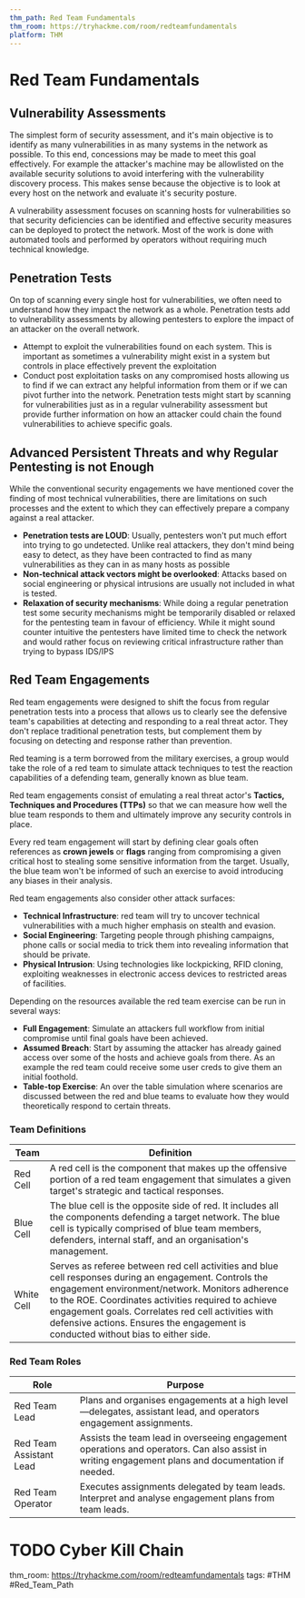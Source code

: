 ```yaml
---
thm_path: Red Team Fundamentals
thm_room: https://tryhackme.com/room/redteamfundamentals
platform: THM
---
```

# Red Team Fundamentals

## Vulnerability Assessments
The simplest form of security assessment, and it's main objective is to identify as many vulnerabilities in as many systems in the network as possible. To this end, concessions may be made to meet this goal effectively. For example the attacker's machine may be allowlisted on the available security solutions to avoid interfering with the vulnerability discovery process. This makes sense because the objective is to look at every host on the network and evaluate it's security posture.

A vulnerability assessment focuses on scanning hosts for vulnerabilities so that security deficiencies can be identified and effective security measures can be deployed to protect the network. Most of the work is done with automated tools and performed by operators without requiring much technical knowledge.

## Penetration Tests
On top of scanning every single host for vulnerabilities, we often need to understand how they impact the network as a whole. Penetration tests add to vulnerability assessments by allowing pentesters to explore the impact of an attacker on the overall network.
- Attempt to exploit the vulnerabilities found on each system. This is important as sometimes a vulnerability might exist in a system but controls in place effectively prevent the exploitation
- Conduct post exploitation tasks on any compromised hosts allowing us to find if we can extract any helpful information from them or if we can pivot further into the network.
Penetration tests might start by scanning for vulnerabilities just as in a regular vulnerability assessment but provide further information on how an attacker could chain the found vulnerabilities to achieve specific goals.

## Advanced Persistent Threats and why Regular Pentesting is not Enough
While the conventional security engagements we have mentioned cover the finding of most technical vulnerabilities, there are limitations on such processes and the extent to which they can effectively prepare a company against a real attacker.
- **Penetration tests are LOUD**: Usually, pentesters won't put much effort into trying to go undetected. Unlike real attackers, they don't mind being easy to detect, as they have been contracted to find as many vulnerabilities as they can in as many hosts as possible
- **Non-technical attack vectors might be overlooked**: Attacks based on social engineering or physical intrusions are usually not included in what is tested.
- **Relaxation of security mechanisms**: While doing a regular penetration test some security mechanisms might be temporarily disabled or relaxed for the pentesting team  in favour of efficiency. While it might sound counter intuitive the pentesters have limited time to check the network and would rather focus on reviewing critical infrastructure rather than trying to bypass IDS/IPS

## Red Team Engagements
Red team engagements were designed to shift the focus from regular penetration tests into a process that allows us to clearly see the defensive team's capabilities at detecting and responding to a real threat actor. They don't replace traditional penetration tests, but complement them by focusing on detecting and response rather than prevention.

Red teaming is a term borrowed from the military exercises, a group would take the role of a red team to simulate attack techniques to test the reaction capabilities of a defending team, generally known as blue team.

Red team engagements consist of emulating a real threat actor's **Tactics, Techniques and Procedures (TTPs)** so that we can measure how well the blue team responds to them and ultimately improve any security controls in place.

Every red team engagement will start by defining clear goals often references as **crown jewels** or **flags** ranging from compromising a given critical host to stealing some sensitive information from the target. Usually, the blue team won't be informed of such an exercise to avoid introducing any biases in their analysis.

Red team engagements also consider other attack surfaces:
- **Technical Infrastructure**: red team will try to uncover technical vulnerabilities with a much higher emphasis on stealth and evasion.
- **Social Engineering**: Targeting people through phishing campaigns, phone calls or social media to trick them into revealing information that should be private.
- **Physical Intrusion**: Using technologies like lockpicking, RFID cloning, exploiting weaknesses in electronic access devices to restricted areas of facilities.

Depending on the resources available the red team exercise can be run in several ways:
- **Full Engagement**: Simulate an attackers full workflow from initial compromise until final goals have been achieved.
- **Assumed Breach**: Start by assuming the attacker has already gained access over some of the hosts and achieve goals from there. As an example the red team could receive some user creds to give them an initial foothold.
- **Table-top Exercise**: An over the table simulation where scenarios are discussed between the red and blue teams to evaluate how they would theoretically respond to certain threats.


### Team Definitions
| Team      | Definition                                                                                                                                                                                                                    | 
| --------- | ----------------------------------------------------------------------------------------------------------------------------------------------------------------------------------------------------------------------------- | 
| Red Cell  | A red cell is the component that makes up the offensive portion of a red team engagement that simulates a given target's strategic and tactical responses.                                                                    |     
| Blue Cell | The blue cell is the opposite side of red. It includes all the components defending a target network. The blue cell is typically comprised of blue team members, defenders, internal staff, and an organisation's management. |     
| White Cell          |  Serves as referee between red cell activities and blue cell responses during an engagement. Controls the engagement environment/network. Monitors adherence to the ROE. Coordinates activities required to achieve engagement goals. Correlates red cell activities with defensive actions. Ensures the engagement is conducted without bias to either side.                                                                                                                                                                                                                             |     


### Red Team Roles
| Role | Purpose |
| ---- | ------- |
| Red Team Lead | Plans and organises engagements at a high level—delegates, assistant lead, and operators engagement assignments. |
| Red Team Assistant Lead | Assists the team lead in overseeing engagement operations and operators. Can also assist in writing engagement plans and documentation if needed.|
|Red Team Operator |Executes assignments delegated by team leads. Interpret and analyse engagement plans from team leads. |

# TODO Cyber Kill Chain

thm_room: https://tryhackme.com/room/redteamfundamentals
tags: #THM #Red_Team_Path
